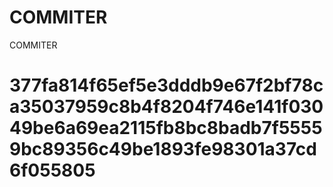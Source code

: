 # COMMITER
COMMITER






# 377fa814f65ef5e3dddb9e67f2bf78ca35037959c8b4f8204f746e141f03049be6a69ea2115fb8bc8badb7f55559bc89356c49be1893fe98301a37cd6f055805
